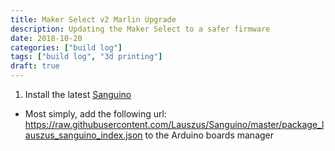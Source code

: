 ```yaml
---
title: Maker Select v2 Marlin Upgrade
description: Updating the Maker Select to a safer firmware
date: 2018-10-20
categories: ["build log"]
tags: ["build log", "3d printing"]
draft: true
---
```


1. Install the latest [Sanguino](https://lauszus.com/Sanguino/)

  - Most simply, add the following url: https://raw.githubusercontent.com/Lauszus/Sanguino/master/package_lauszus_sanguino_index.json to the Arduino boards manager